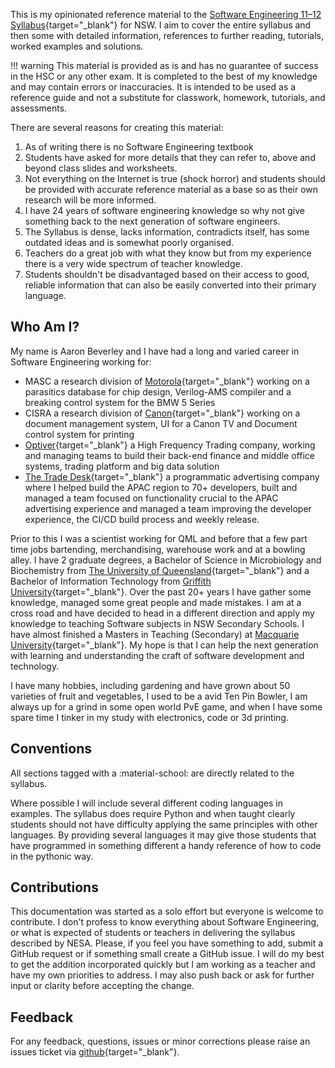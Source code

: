 This is my opinionated reference material to the [Software Engineering 11–12 Syllabus](https://curriculum.nsw.edu.au/learning-areas/tas/software-engineering-11-12-2022/overview){target="_blank"} for NSW. I aim to cover the entire syllabus and then some with detailed information, references to further reading, tutorials, worked examples and solutions. 

!!! warning
    This material is provided as is and has no guarantee of success in the HSC or any other exam. It is completed to the best of my knowledge and may contain errors or inaccuracies. It is intended to be used as a reference guide and not a substitute for classwork, homework, tutorials, and assessments.


There are several reasons for creating this material:

1. As of writing there is no Software Engineering textbook
2. Students have asked for more details that they can refer to, above and beyond class slides and worksheets.
3. Not everything on the Internet is true (shock horror) and students should be provided with accurate reference material as a base so as their own research will be more informed.
4. I have 24 years of software engineering knowledge so why not give something back to the next generation of software engineers.
5. The Syllabus is dense, lacks information, contradicts itself, has some outdated ideas and is somewhat poorly organised.
6. Teachers do a great job with what they know but from my experience there is a very wide spectrum of teacher knowledge.
7. Students shouldn't be disadvantaged based on their access to good, reliable information that can also be easily converted into their primary language.

## Who Am I?
My name is Aaron Beverley and I have had a long and varied career in Software Engineering working for:

- MASC a research division of [Motorola](https://www.motorola.com.au/){target="_blank"} working on a parasitics database for chip design, Verilog-AMS compiler and a breaking control system for the BMW 5 Series 
- CISRA a research division of [Canon](https://www.canon.com.au/){target="_blank"} working on a document management system, UI for a Canon TV and Document control system for printing
- [Optiver](https://optiver.com/){target="_blank"} a High Frequency Trading company, working and managing teams to build their back-end finance and middle office systems, trading platform and big data solution
- [The Trade Desk](https://www.thetradedesk.com/){target="_blank"} a programmatic advertising company where I helped build the APAC region to 70+ developers, built and managed a team focused on functionality crucial to the APAC advertising experience and managed a team improving the developer experience, the CI/CD build process and weekly release.

Prior to this I was a scientist working for QML and before that a few part time jobs bartending, merchandising, warehouse work and at a bowling alley. I have 2 graduate degrees, a Bachelor of Science in Microbiology and Biochemistry from [The University of Queensland](https://www.uq.edu.au/){target="_blank"} and a Bachelor of Information Technology from [Griffith University](https://www.griffith.edu.au/){target="_blank"}. Over the past 20+ years I have gather some knowledge, managed some great people and made mistakes. I am at a cross road and have decided to head in a different direction and apply my knowledge to teaching Software subjects in NSW Secondary Schools. I have almost finished a Masters in Teaching (Secondary) at [Macquarie University](https://www.mq.edu.au/){target="_blank"}. My hope is that I can help the next generation with learning and understanding the craft of software development and technology. 

I have many hobbies, including gardening and have grown about 50 varieties of fruit and vegetables, I used to be a avid Ten Pin Bowler, I am always up for a grind in some open world PvE game, and when I have some spare time I tinker in my study with electronics, code or 3d printing.

## Conventions
All sections tagged with a :material-school: are directly related to the syllabus. 

Where possible I will include several different coding languages in examples. The syllabus does require Python and when taught clearly students should not have difficulty applying the same principles with other languages. By providing several languages it may give those students that have programmed in something different a handy reference of how to code in the pythonic way.

## Contributions
This documentation was started as a solo effort but everyone is welcome to contribute. I don't profess to know everything about Software Engineering, or what is expected of students or teachers in delivering the syllabus described by NESA. Please, if you feel you have something to add, submit a GitHub request or if something small create a GitHub issue. I will do my best to get the addition incorporated quickly but I am working as a teacher and have my own priorities to address. I may also push back or ask for further input or clarity before accepting the change. 

## Feedback
For any feedback, questions, issues or minor corrections please raise an issues ticket via [github](https://github.com/mr-bev/software-engineering-stage6-nsw/issues){target="_blank"}. 